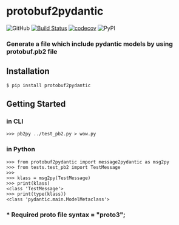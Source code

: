 # protobuf2pydantic

![GitHub](https://img.shields.io/github/license/Ed-XCF/protobuf2pydantic)
[![Build Status](https://www.travis-ci.org/Ed-XCF/protobuf2pydantic.svg?branch=main)](https://www.travis-ci.org/Ed-XCF/protobuf2pydantic)
[![codecov](https://codecov.io/gh/Ed-XCF/protobuf2pydantic/branch/main/graph/badge.svg?token=4YYBSTLS5F)](https://codecov.io/gh/Ed-XCF/protobuf2pydantic)
![PyPI](https://img.shields.io/pypi/v/protobuf2pydantic)

### Generate a file which include pydantic models by using protobuf.pb2 file
## Installation

    $ pip install protobuf2pydantic

## Getting Started
### in CLI

    >>> pb2py ../test_pb2.py > wow.py

### in Python

    >>> from protobuf2pydantic import message2pydantic as msg2py
    >>> from tests.test_pb2 import TestMessage
    >>>
    >>> klass = msg2py(TestMessage)
    >>> print(klass)
    <class 'TestMessage'>
    >>> print(type(klass))
    <class 'pydantic.main.ModelMetaclass'>

### * Required proto file syntax = "proto3";
